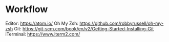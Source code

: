# Workflow

Editor: https://atom.io/
Oh My Zsh: https://github.com/robbyrussell/oh-my-zsh
Git: https://git-scm.com/book/en/v2/Getting-Started-Installing-Git
iTerminal: https://www.iterm2.com/

